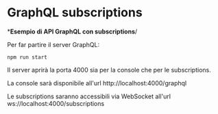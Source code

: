 # GraphQL subscriptions
***Esempio di API GraphQL con subscriptions**/

Per far partire il server GraphQL:

```http
npm run start
```

Il server aprirà la porta 4000 sia per la console che per le subscriptions.

La console sarà disponibile all'url http://localhost:4000/graphql

Le subscriptions saranno accessibili via WebSocket all'url ws://localhost:4000/subscriptions
